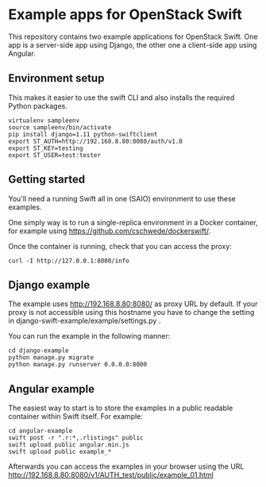 Example apps for OpenStack Swift
================================

This repository contains two example applications for OpenStack Swift.
One app is a server-side app using Django, the other one a
client-side app using Angular.

Environment setup
-----------------

This makes it easier to use the swift CLI and also installs the required Python
packages.

	virtualenv sampleenv
	source sampleenv/bin/activate
	pip install django=1.11 python-swiftclient
	export ST_AUTH=http://192.168.8.80:8080/auth/v1.0
	export ST_KEY=testing
	export ST_USER=test:tester

Getting started
---------------
You'll need a running Swift all in one (SAIO) environment to use these examples.

One simply way is to run a single-replica environment in a Docker container,
for example using https://github.com/cschwede/dockerswift/.

Once the container is running, check that you can access the proxy:

    curl -I http://127.0.0.1:8080/info


Django example
--------------

The example uses http://192.168.8.80:8080/ as proxy URL by default. If your proxy is not
accessible using this hostname you have to change the setting in
django-swift-example/example/settings.py .

You can run the example in the following manner:

    cd django-example
    python manage.py migrate
    python manage.py runserver 0.0.0.0:8000

Angular example
---------------
The easiest way to start is to store the examples in a public readable container
within Swift itself. For example:

    cd angular-example
    swift post -r ".r:*,.rlistings" public
    swift upload public angular.min.js
    swift upload public example_*

Afterwards you can access the examples in your browser using the URL
http://192.168.8.80:8080/v1/AUTH_test/public/example_01.html
